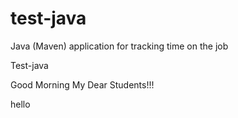 # test-java
Java (Maven) application for tracking time on the job

Test-java

Good Morning My Dear Students!!!


hello
